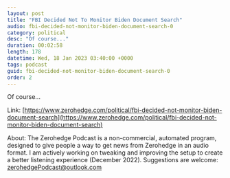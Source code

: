 ```yaml
---
layout: post
title: "FBI Decided Not To Monitor Biden Document Search"
audio: fbi-decided-not-monitor-biden-document-search-0
category: political
desc: "Of course..."
duration: 00:02:58
length: 178
datetime: Wed, 18 Jan 2023 03:40:00 +0000
tags: podcast
guid: fbi-decided-not-monitor-biden-document-search-0
order: 2
---
```

Of course...

Link: [https://www.zerohedge.com/political/fbi-decided-not-monitor-biden-document-search](https://www.zerohedge.com/political/fbi-decided-not-monitor-biden-document-search)

About: The Zerohedge Podcast is a non-commercial, automated program, designed to give people a way to get news from Zerohedge in an audio format.  I am actively working on tweaking and improving the setup to create a better listening experience (December 2022).  Suggestions are welcome: [zerohedgePodcast@outlook.com](mailto:zerohedgePodcast@outlook.com)